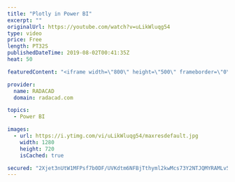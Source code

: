 ```yaml
---
title: "Plotly in Power BI"
excerpt: ""
originalUrl: https://youtube.com/watch?v=uLikWluqg54
type: video
price: Free
length: PT32S
publishedDateTime: 2019-08-02T00:41:35Z
heat: 50

featuredContent: "<iframe width=\"800\" height=\"500\" frameborder=\"0\" src=\"https://www.youtube.com/embed/uLikWluqg54\" allow=\"accelerometer; autoplay; encrypted-media; gyroscope; picture-in-picture\" allowfullscreen></iframe>"

provider:
  name: RADACAD
  domain: radacad.com

topics:
  - Power BI

images:
  - url: https://i.ytimg.com/vi/uLikWluqg54/maxresdefault.jpg
    width: 1280
    height: 720
    isCached: true

secured: "2Xjet3nUtW1MFPsf7b0DF/UVKdtm6NFBjTthyml2kwMcs73Y2NTJQMYRAMLv5aKZQU/kGeOQvPkNLf5IiaiwQ8F78P2rh++J+MEcP41n23SL9+BcaK5TSn0FCbubD8XbtJTvaaOkBE8Ij+YwQ7LOou7eLnTRQMqUm1tXgZklu53aV+WRGHhyiuf+trwu4my+2vbzupbK7xJ3jFZdFFzdmMIRcWvYTxSsm5EXzoyzyVdbxSkZ2QACTwtx7ZUa8MakvawBR0Bp5BdUAJvwFXR1vmVpM+kS2QO81P0PYp9hBma208MstbMIN2mHxSJ/EEVQZ2X15KvqUNxtKnfN8DYl5o5p1dG4jzhpf7GShQg9lXNo9/M1crehl2pyPoBI26yVKZY96rs4jaG6oxVOjlqX+Y2uOBQkazojlSAjVTpI6Kg=;WQ2cE0pD7tNxqVA58TxjVQ=="
---
```


